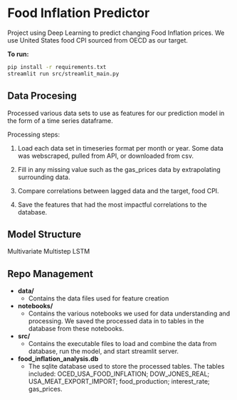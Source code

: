 # Food Inflation Predictor
Project using Deep Learning to predict changing Food Inflation prices. We use United States food CPI sourced from OECD as our target.

**To run:**
```bash
pip install -r requirements.txt
streamlit run src/streamlit_main.py
```

## Data Procesing
Processed various data sets to use as features for our prediction model in the form of a time series dataframe.

Processing steps:

1. Load each data set in timeseries format per month or year. Some data was webscraped, pulled from API, or downloaded from csv.

2. Fill in any missing value such as the gas_prices data by extrapolating surrounding data.

3. Compare correlations between lagged data and the target, food CPI.

4. Save the features that had the most impactful correlations to the database.


## Model Structure

Multivariate Multistep LSTM


## Repo Management
- **data/**
    - Contains the data files used for feature creation
- **notebooks/**
    - Contains the various notebooks we used for data understanding and processing. We saved the processed data in to tables in the database from these notebooks.
- **src/**
    - Contains the executable files to load and combine the data from database, run the model, and start streamlit server.
- **food_inflation_analysis.db**
    - The sqlite database used to store the processed tables. The tables included: OCED_USA_FOOD_INFLATION; DOW_JONES_REAL; USA_MEAT_EXPORT_IMPORT; food_production; interest_rate; gas_prices.
